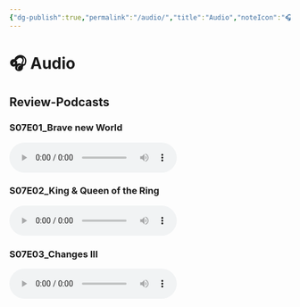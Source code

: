 ```yaml
---
{"dg-publish":true,"permalink":"/audio/","title":"Audio","noteIcon":"🎧"}
---
```


# 🎧 **Audio**

## Review-Podcasts

### S07E01_Brave new World
<audio controls>
  <source src="https://github.com/CptSpaulding1980/choke-slam-wrestling/releases/download/audio/S07E01_Review-Podcast_Brave_New_World" type="audio/mpeg">
</audio>

### S07E02_King & Queen of the Ring
<audio controls>
  <source src="https://github.com/CptSpaulding1980/choke-slam-wrestling/releases/download/audio/S07E02_Review-Podcast_King_._Queen_of_the_Ring" type="audio/mpeg">
</audio>

### S07E03_Changes III
<audio controls>
  <source src="https://github.com/CptSpaulding1980/choke-slam-wrestling/releases/download/audio/S07E03_Review-Podcast_Changes_III.mp3" type="audio/mpeg">
</audio>